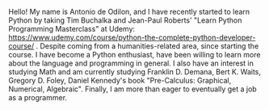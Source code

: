 Hello! My name is Antonio de Odilon, and I have recently started to learn Python by taking Tim Buchalka and Jean-Paul Roberts' "Learn Python Programming Masterclass" at Udemy: 
https://www.udemy.com/course/python-the-complete-python-developer-course/ . Despite coming from a humanities-related area, since starting the course. I have become a Python 
enthusiast, have been willing to learn more about the language and programming in general. I also have an interest in studying Math and am currently studying Franklin D. Demana, 
Bert K. Waits, Gregory D. Foley, Daniel Kennedy's book "Pre-Calculus: Graphical, Numerical, Algebraic". Finally, I am more than eager to eventually get a job as a programmer.

<!---
antonioodilon/antonioodilon is a ✨ special ✨ repository because its `README.md` (this file) appears on your GitHub profile.
You can click the Preview link to take a look at your changes.
--->
